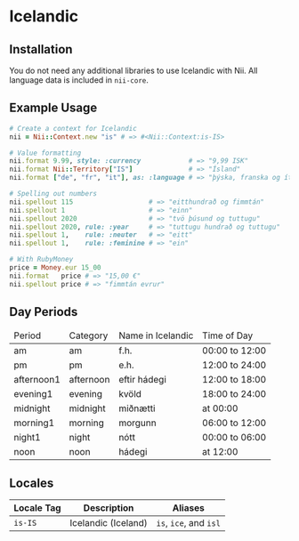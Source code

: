 <!-- This file has been generated. Source: languages/_template.md.erb -->

# Icelandic

## Installation

You do not need any additional libraries to use Icelandic with Nii.
All language data is included in `nii-core`.

## Example Usage

``` ruby
# Create a context for Icelandic
nii = Nii::Context.new "is" # => #<Nii::Context:is-IS>

# Value formatting
nii.format 9.99, style: :currency            # => "9,99 ISK"
nii.format Nii::Territory["IS"]              # => "Ísland"
nii.format ["de", "fr", "it"], as: :language # => "þýska, franska og ítalska"

# Spelling out numbers
nii.spellout 115                   # => "eitt­hundrað og fimmtán"
nii.spellout 1                     # => "einn"
nii.spellout 2020                  # => "tvö þúsund og tuttugu"
nii.spellout 2020, rule: :year     # => "tuttugu hundrað og tuttugu"
nii.spellout 1,    rule: :neuter   # => "eitt"
nii.spellout 1,    rule: :feminine # => "ein"

# With RubyMoney
price = Money.eur 15_00
nii.format   price # => "15,00 €"
nii.spellout price # => "fimmtán evrur"
```

## Day Periods


<table>
  <thead>
    <tr>
      <td>Period</td>
      <td>Category</td>
      <td>Name in Icelandic</td>
      <td>Time of Day</td>
    </tr>
  </thead>
  <tbody>
    <tr>
      <td>am</td>
      <td>am</td>
      <td>f.h.</td>
      <td>00:00 to 12:00</td>
    </tr>
    <tr>
      <td>pm</td>
      <td>pm</td>
      <td>e.h.</td>
      <td>12:00 to 24:00</td>
    </tr>
    <tr>
      <td>afternoon1</td>
      <td>afternoon</td>
      <td>eftir hádegi</td>
      <td>12:00 to 18:00</td>
    </tr>
    <tr>
      <td>evening1</td>
      <td>evening</td>
      <td>kvöld</td>
      <td>18:00 to 24:00</td>
    </tr>
    <tr>
      <td>midnight</td>
      <td>midnight</td>
      <td>miðnætti</td>
      <td>at 00:00</td>
    </tr>
    <tr>
      <td>morning1</td>
      <td>morning</td>
      <td>morgunn</td>
      <td>06:00 to 12:00</td>
    </tr>
    <tr>
      <td>night1</td>
      <td>night</td>
      <td>nótt</td>
      <td>00:00 to 06:00</td>
    </tr>
    <tr>
      <td>noon</td>
      <td>noon</td>
      <td>hádegi</td>
      <td>at 12:00</td>
    </tr>
  </tbody>
</table>



## Locales

<table>
  <thead>
    <tr>
      <th>Locale Tag</th>
      <th>Description</th>
      <th>Aliases</th>
    </tr>
  </thead>
  <tbody>
    <tr>
      <td><code>is-IS</code></td>
      <td>Icelandic (Iceland)</td>
      <td><code>is</code>, <code>ice</code>, and <code>isl</code></td>
    </tr>
  </tbody>
</table>

